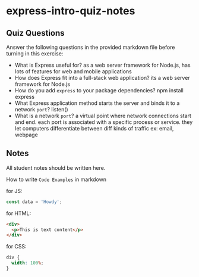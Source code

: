 # express-intro-quiz-notes

## Quiz Questions

Answer the following questions in the provided markdown file before turning in this exercise:

- What is Express useful for?
  as a web server framework for Node.js, has lots of features for web and mobile applications
- How does Express fit into a full-stack web application?
  its a web server framework for Node.js
- How do you add `express` to your package dependencies?
  npm install express
- What Express application method starts the server and binds it to a network `port`?
  listen()
- What is a network `port`?
  a virtual point where network connections start and end. each port is associated with a specific process or service. they let computers differentiate between diff kinds of traffic ex: email, webpage

## Notes

All student notes should be written here.

How to write `Code Examples` in markdown

for JS:

```javascript
const data = 'Howdy';
```

for HTML:

```html
<div>
  <p>This is text content</p>
</div>
```

for CSS:

```css
div {
  width: 100%;
}
```

